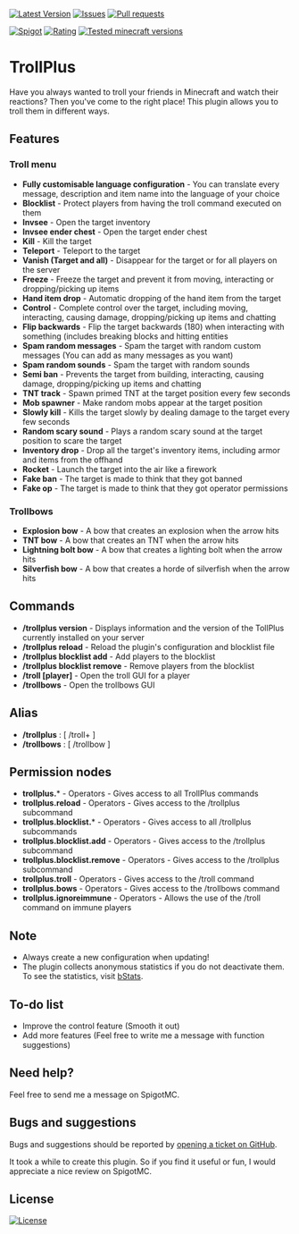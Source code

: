 [![Latest Version](https://img.shields.io/spiget/version/81193?label=Latest%20version&color=blueviolet)](https://github.com/Gaming12846/TrollPlus/releases)
[![Issues](https://img.shields.io/github/issues/Gaming12846/TrollPlus?label=Issues)](https://github.com/Gaming12846/TrollPlus/issues)
[![Pull requests](https://img.shields.io/github/issues-pr/Gaming12846/TrollPlus?label=Pull%20requests)](https://github.com/Gaming12846/TrollPlus/pulls)

[![Spigot](https://img.shields.io/badge/Spigot-orange)](https://www.spigotmc.org/resources/81193/)
[![Rating](https://img.shields.io/spiget/rating/81193?label=Rating&color=orange)](https://www.spigotmc.org/resources/81193/reviews)
[![Tested minecraft versions](https://img.shields.io/spiget/tested-versions/81193?label=Tested%20minecraft%20versions)](https://www.spigotmc.org/resources/81193/)

# TrollPlus

Have you always wanted to troll your friends in Minecraft and watch their reactions? Then you've come to the right
place! This
plugin allows you to troll them in different ways.

## Features

### Troll menu

- **Fully customisable language configuration** - You can translate every message, description and item name into the
  language of your choice
- **Blocklist** - Protect players from having the troll command executed on them
- **Invsee** - Open the target inventory
- **Invsee ender chest** - Open the target ender chest
- **Kill** - Kill the target
- **Teleport** - Teleport to the target
- **Vanish (Target and all)** - Disappear for the target or for all players on the server
- **Freeze** - Freeze the target and prevent it from moving, interacting or dropping/picking up items
- **Hand item drop** - Automatic dropping of the hand item from the target
- **Control** - Complete control over the target, including moving, interacting, causing damage, dropping/picking up items
  and chatting
- **Flip backwards** - Flip the target backwards (180) when interacting with something (includes breaking blocks and hitting
  entities
- **Spam random messages** - Spam the target with random custom messages (You can add as many messages as you want)
- **Spam random sounds** - Spam the target with random sounds
- **Semi ban** - Prevents the target from building, interacting, causing damage, dropping/picking up items and chatting
- **TNT track** - Spawn primed TNT at the target position every few seconds
- **Mob spawner** - Make random mobs appear at the target position
- **Slowly kill** - Kills the target slowly by dealing damage to the target every few seconds
- **Random scary sound** - Plays a random scary sound at the target position to scare the target
- **Inventory drop** - Drop all the target's inventory items, including armor and items from the offhand
- **Rocket** - Launch the target into the air like a firework
- **Fake ban** - The target is made to think that they got banned
- **Fake op** - The target is made to think that they got operator permissions

### Trollbows

- **Explosion bow** - A bow that creates an explosion when the arrow hits
- **TNT bow** - A bow that creates an TNT when the arrow hits
- **Lightning bolt bow** - A bow that creates a lighting bolt when the arrow hits
- **Silverfish bow** - A bow that creates a horde of silverfish when the arrow hits

## Commands

- **/trollplus version** - Displays information and the version of the TollPlus currently installed on your server
- **/trollplus reload** - Reload the plugin's configuration and blocklist file
- **/trollplus blocklist add** - Add players to the blocklist
- **/trollplus blocklist remove** - Remove players from the blocklist
- **/troll [player]** - Open the troll GUI for a player
- **/trollbows** - Open the trollbows GUI

## Alias

- **/trollplus** : [ /troll+ ]
- **/trollbows** : [ /trollbow ]

## Permission nodes

- **trollplus.*** - Operators - Gives access to all TrollPlus commands
- **trollplus.reload** - Operators - Gives access to the /trollplus <reload> subcommand
- **trollplus.blocklist.*** - Operators - Gives access to all /trollplus <blocklist> subcommands
- **trollplus.blocklist.add** - Operators - Gives access to the /trollplus <blocklist> <add> subcommand
- **trollplus.blocklist.remove** - Operators - Gives access to the /trollplus <blocklist> <remove> subcommand
- **trollplus.troll** - Operators - Gives access to the /troll command
- **trollplus.bows** - Operators - Gives access to the /trollbows command
- **trollplus.ignoreimmune** - Operators - Allows the use of the /troll command on immune players

## Note

- Always create a new configuration when updating!
- The plugin collects anonymous statistics if you do not deactivate them. To see the statistics, visit [bStats](https://bstats.org/plugin/bukkit/TrollPlus).

## To-do list

- Improve the control feature (Smooth it out)
- Add more features (Feel free to write me a message with function suggestions)

## Need help?

Feel free to send me a message on SpigotMC.

## Bugs and suggestions

Bugs and suggestions should be reported
by [opening a ticket on GitHub](https://github.com/Gaming12846/TrollPlus/issues).

It took a while to create this plugin. So if you find it useful or fun, I would appreciate a nice review on SpigotMC.

## License

[![License](https://img.shields.io/github/license/Gaming12846/TrollPlus?label=License&color=red)](https://github.com/Gaming12846/TrollPlus/blob/master/LICENSE)